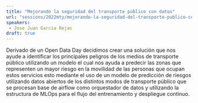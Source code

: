 ```yaml
---
title: "Mejorando la seguridad del transporte público con datos"
url: "sessions/2022mty/mejorando-la-seguridad-del-transporte-publico-con-datos"
speakers:
 - Jose Juan Garcia Rojas
draft: true
---
```


Derivado de un Open Data Day decidimos crear una solución que nos ayude a identificar los principales peligros de los medios de transporte público utilizando un modelo el cual nos ayuda a predecir las zonas que representen un mayor riesgo en la movilidad de las personas que ocupan estos servicios esto mediante el uso de un modelo de predicción de riesgos utilizando datos abiertos de los distintos modos de transporte público que se procesan base de airflow como orquestador de datos y utilizando la estructura de MLOps para el flujo del entrenamiento y despliegue continuo.